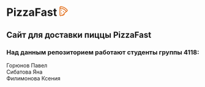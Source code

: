 # PizzaFast <img src="https://github.com/pizzafastproject/pizzafast/blob/main/pizzafast/images/logo3.svg" height=26>

<h2>Сайт для доставки пиццы PizzaFast  </h2>

<h3>Над данным репозиторием работают студенты группы 4118: </h3>
Горюнов Павел<br>
Сибатова Яна<br>
Филимонова Ксения

